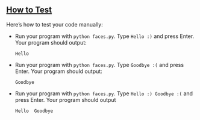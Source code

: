 ## [How to Test](https://cs50.harvard.edu/python/psets/0/faces/#how-to-test)

Here’s how to test your code manually:

- Run your program with `python faces.py`. Type `Hello :)` and press Enter. Your program should output:
    
    ```
    Hello 
    ```
    
- Run your program with `python faces.py`. Type `Goodbye :(` and press Enter. Your program should output:
    
    ```
    Goodbye 
    ```
    
- Run your program with `python faces.py`. Type `Hello :) Goodbye :(` and press Enter. Your program should output
    
    ```
    Hello  Goodbye 
    ```
